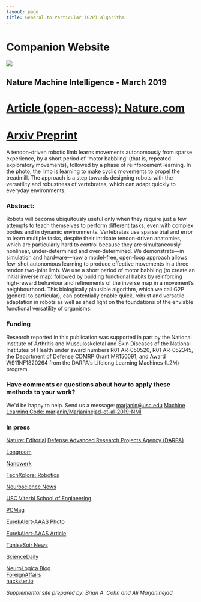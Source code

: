 ```yaml
---
layout: page
title: General to Particular (G2P) algorithm
---
```

# Companion Website
<img src="../../img/nmi_banner.jpg">

## Nature Machine Intelligence - March 2019

# [Article (open-access): Nature.com](https://www.nature.com/articles/s42256-019-0029-0)
# [Arxiv Preprint](https://arxiv.org/pdf/1810.08615.pdf)
A tendon-driven robotic limb learns movements autonomously from sparse experience, by a short period of ‘motor babbling’ (that is, repeated exploratory movements), followed by a phase of reinforcement learning. In the photo, the limb is learning to make cyclic movements to propel the treadmill. The approach is a step towards designing robots with the versatility and robustness of vertebrates, which can adapt quickly to everyday environments.




### **Abstract:**
Robots will become ubiquitously useful only when they require just a few attempts to teach themselves to perform different tasks, even with complex bodies and in dynamic environments. Vertebrates use sparse trial and error to learn multiple tasks, despite their intricate tendon-driven anatomies, which are particularly hard to control because they are simultaneously nonlinear, under-determined and over-determined. We demonstrate—in simulation and hardware—how a model-free, open-loop approach allows few-shot autonomous learning to produce effective movements in a three-tendon two-joint limb. We use a short period of motor babbling (to create an initial inverse map) followed by building functional habits by reinforcing high-reward behaviour and refinements of the inverse map in a movement’s neighbourhood. This biologically plausible algorithm, which we call G2P (general to particular), can potentially enable quick, robust and versatile adaptation in robots as well as shed light on the foundations of the enviable functional versatility of organisms.

### Funding
Research reported in this publication was supported in part by the National Institute of Arthritis and Musculoskeletal and Skin Diseases of the National Institutes of Health under award numbers R01 AR-050520, R01 AR-052345, the Department of Defense CDMRP Grant MR150091, and Award W911NF1820264 from the DARPA's Lifelong Learning Machines (L2M) program.

### Have comments or questions about how to apply these methods to your work?
We'd be happy to help. Send us a message: [marjanin@usc.edu](mailto:marjanin@usc.edu)
[Machine Learning Code: marjanin/Marjaninejad-et-al-2019-NMI](https://github.com/marjanin/Marjaninejad-et.-al.-2019-NMI)

### In press

[Nature: Editorial](https://doi.org/10.1038/s42256-019-0035-2)
[Defense Advanced Research Projects Agency (DARPA)](https://www.darpa.mil/news-events/2019-03-12)

[Longroom](https://longroom.com/discussion/1401781/a-robotic-leg-born-without-prior-knowledge-learns-to-walk)

[Nanowerk](https://www.nanowerk.com/news2/robotics/newsid=52337.php)

[TechXplore: Robotics](https://techxplore.com/news/2019-03-robotic-leg-born-prior-knowledge.html)

[Neuroscience News](https://neurosciencenews.com/ai-robotic-leg-learns-walk-10878/)

[USC Viterbi School of Engineering](https://viterbischool.usc.edu/news/2019/03/a-robotic-leg-born-without-prior-knowledge-learns-to-walk/)

[PCMag](https://www.pcmag.com/news/367051/how-this-robotic-leg-learned-to-walk-by-itself)

[EurekAlert-AAAS Photo](https://www.eurekalert.org/multimedia/pub/195144.php)

[EurekAlert-AAAS Article](https://www.eurekalert.org/pub_releases/2019-03/uosc-arl031019.php)

[TuniseSoir News](http://www.tunisiesoir.com/science/research-new-ai-algorithms-could-allow-robots-to-learn-to-move-by-themselves-imitating-animals-13989-2019/)

[ScienceDaily](https://www.sciencedaily.com/releases/2019/03/190311125138.htm)

[NeuroLogica Blog](https://theness.com/neurologicablog/index.php/robots-learning-to-walk/)<br />
[ForeignAffairs](ttps://foreignaffairs.co.nz/2019/03/13/mil-osi-usa-2019-03-12-progress-on-lifelong-learning-machines-shows-potential-for-bio-inspired-algorithms/)<br />
[hackster.io](https://blog.hackster.io/usc-engineers-design-ai-powered-robotic-limb-with-animal-like-tendons-be86ee418d6e)

*Supplemental site prepared by: Brian A. Cohn and Ali Marjaninejad*

